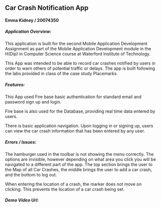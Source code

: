 ## Car Crash Notification App

#### Emma Kidney / 20074350

##### Application Overview:

This application is built for the second Mobile Application Development Assignment as part of the Mobile Application Development module in the H(Dip) in Computer Science course at Waterford Institute of Technology.

This App was intended to be able to record car crashes notified by users in order to warn others of potential traffic or delays. The app is built following the labs provided in class of the case study Placemarks.

##### Features:

This App used Fire base basic authentication for standard email and password sign up and login.

Fire base is also used for the Database, providing real time data entered by users. 

There is basic application navigation. Upon logging in or signing up, users can view the car crash information that has been entered by any user. 

##### Errors / Issues:

The hamburger used in the toolbar is not showing the menu correctly. The options are invisible, however depending on what area you click you will be navigated to a different part of the app. The top section brings the user to the Map of all Car Crashes, the middle brings the user to add a car crash, and the bottom to log out. 

When entering the location of a crash, the marker does not move on clicking. This prevents the location of a car crash being set.

##### Demo Video Url: 
